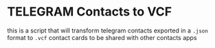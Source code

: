 # TELEGRAM Contacts to VCF

this is a script that will transform telegram contacts exported in a `.json` format to `.vcf` contact cards to be shared with other contacts apps
